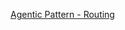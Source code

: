 [Agentic Pattern - Routing](https://github.com/krishnamanchikalapudi/examples.ipynb/blob/develop/LLM/Agentic%20Patterns/Routing.ipynb)
